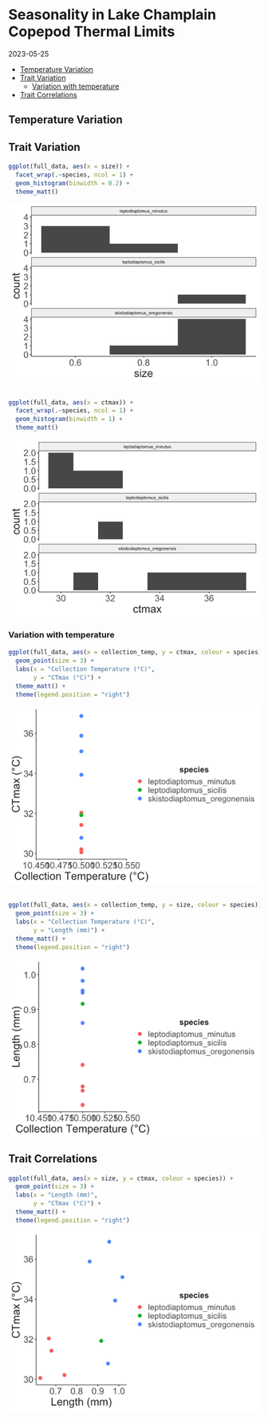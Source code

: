 Seasonality in Lake Champlain Copepod Thermal Limits
================
2023-05-25

- <a href="#temperature-variation"
  id="toc-temperature-variation">Temperature Variation</a>
- <a href="#trait-variation" id="toc-trait-variation">Trait Variation</a>
  - <a href="#variation-with-temperature"
    id="toc-variation-with-temperature">Variation with temperature</a>
- <a href="#trait-correlations" id="toc-trait-correlations">Trait
  Correlations</a>

## Temperature Variation

## Trait Variation

``` r
ggplot(full_data, aes(x = size)) + 
  facet_wrap(.~species, ncol = 1) + 
  geom_histogram(binwidth = 0.2) + 
  theme_matt()
```

<img src="../Figures/markdown/unnamed-chunk-2-1.png" style="display: block; margin: auto;" />

``` r

ggplot(full_data, aes(x = ctmax)) + 
  facet_wrap(.~species, ncol = 1) + 
  geom_histogram(binwidth = 1) + 
  theme_matt()
```

<img src="../Figures/markdown/unnamed-chunk-2-2.png" style="display: block; margin: auto;" />

### Variation with temperature

``` r
ggplot(full_data, aes(x = collection_temp, y = ctmax, colour = species)) + 
  geom_point(size = 3) + 
  labs(x = "Collection Temperature (°C)", 
       y = "CTmax (°C)") + 
  theme_matt() + 
  theme(legend.position = "right")
```

<img src="../Figures/markdown/unnamed-chunk-3-1.png" style="display: block; margin: auto;" />

``` r

ggplot(full_data, aes(x = collection_temp, y = size, colour = species)) + 
  geom_point(size = 3) + 
  labs(x = "Collection Temperature (°C)", 
       y = "Length (mm)") + 
  theme_matt() + 
  theme(legend.position = "right")
```

<img src="../Figures/markdown/unnamed-chunk-3-2.png" style="display: block; margin: auto;" />

## Trait Correlations

``` r
ggplot(full_data, aes(x = size, y = ctmax, colour = species)) + 
  geom_point(size = 3) + 
  labs(x = "Length (mm)", 
       y = "CTmax (°C)") + 
  theme_matt() + 
  theme(legend.position = "right")
```

<img src="../Figures/markdown/unnamed-chunk-4-1.png" style="display: block; margin: auto;" />
